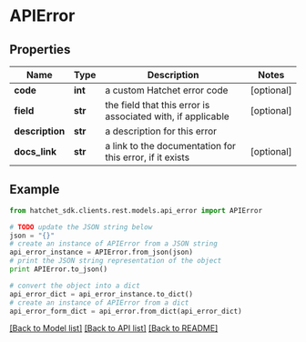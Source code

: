 # APIError


## Properties

Name | Type | Description | Notes
------------ | ------------- | ------------- | -------------
**code** | **int** | a custom Hatchet error code | [optional]
**field** | **str** | the field that this error is associated with, if applicable | [optional]
**description** | **str** | a description for this error |
**docs_link** | **str** | a link to the documentation for this error, if it exists | [optional]

## Example

```python
from hatchet_sdk.clients.rest.models.api_error import APIError

# TODO update the JSON string below
json = "{}"
# create an instance of APIError from a JSON string
api_error_instance = APIError.from_json(json)
# print the JSON string representation of the object
print APIError.to_json()

# convert the object into a dict
api_error_dict = api_error_instance.to_dict()
# create an instance of APIError from a dict
api_error_form_dict = api_error.from_dict(api_error_dict)
```
[[Back to Model list]](../README.md#documentation-for-models) [[Back to API list]](../README.md#documentation-for-api-endpoints) [[Back to README]](../README.md)
